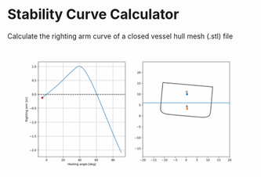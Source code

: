 # Stability Curve Calculator

Calculate the righting arm curve of a closed vessel hull mesh (.stl) file

![](https://github.com/Marijnpf/StabilityCurve/blob/main/data/stability%20curve.gif)
